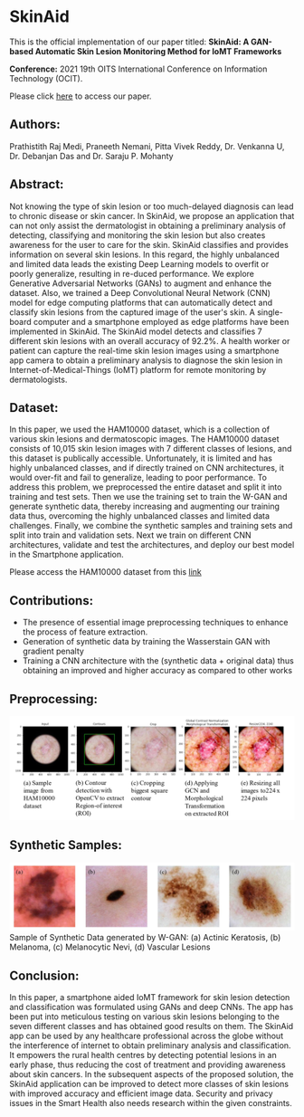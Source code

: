 # SkinAid
This is the official implementation of our paper titled:  **SkinAid: A GAN-based Automatic Skin Lesion Monitoring Method for IoMT Frameworks**

**Conference:** 2021 19th OITS International Conference on Information Technology (OCIT). 

Please click [here](https://ieeexplore.ieee.org/document/9719383) to access our paper. 

## Authors:
Prathistith Raj Medi, Praneeth Nemani, Pitta Vivek Reddy, Dr. Venkanna U, Dr. Debanjan Das and Dr. Saraju P. Mohanty

## Abstract:
Not knowing the type of skin lesion or too much-delayed diagnosis can lead to chronic disease or skin cancer. In SkinAid, we propose an application that can not only assist the dermatologist in obtaining a preliminary analysis of detecting, classifying and monitoring the skin lesion but also creates awareness for the user to care for the skin. SkinAid classifies and provides information on several skin lesions. In this regard, the highly unbalanced and limited data leads the existing Deep Learning models to overfit or poorly generalize, resulting in re-duced performance. We explore Generative Adversarial Networks (GANs) to augment and enhance the dataset. Also, we trained a Deep Convolutional Neural Network (CNN) model for edge computing platforms that can automatically detect and classify skin lesions from the captured image of the user's skin. A single-board computer and a smartphone employed as edge platforms have been implemented in SkinAid. The SkinAid model detects and classifies 7 different skin lesions with an overall accuracy of 92.2%. A health worker or patient can capture the real-time skin lesion images using a smartphone app camera to obtain a preliminary analysis to diagnose the skin lesion in Internet-of-Medical-Things (IoMT) platform for remote monitoring by dermatologists.

## Dataset:
In this paper, we used the HAM10000 dataset, which is a collection of various skin lesions and dermatoscopic images. The HAM10000 dataset consists of 10,015 skin lesion images with 7 different classes of lesions, and this dataset is publically accessible. Unfortunately, it is limited and has highly unbalanced classes, and if directly trained on CNN architectures, it would over-fit and fail to generalize, leading to poor performance. To address this problem, we preprocessed the entire dataset and split it into training and test sets. Then we use the training set to train the W-GAN and generate synthetic data, thereby increasing and augmenting our training data thus, overcoming the highly unbalanced classes and limited data challenges. Finally, we combine the synthetic samples and training sets and split into train and validation sets. Next we train on different CNN architectures, validate and test the architectures, and deploy our best model in the Smartphone application.

Please access the HAM10000 dataset from this [link](https://www.kaggle.com/datasets/kmader/skin-cancer-mnist-ham10000)

## Contributions:
- The presence of essential image preprocessing techniques to enhance the process of feature extraction.
- Generation of synthetic data by training the Wasserstain GAN with gradient penalty
- Training a CNN architecture with the (synthetic data + original data) thus obtaining an improved and higher accuracy as compared to other works

## Preprocessing:
<img src="Images/ImgPP_page-0001.jpg" width="1000"/>

## Synthetic Samples:
<img src="Images/GAN Results_page-0001.jpg" width="1000"/>
Sample of Synthetic Data generated by W-GAN: (a) Actinic Keratosis, (b) Melanoma, (c) Melanocytic Nevi, (d) Vascular Lesions

## Conclusion:
In this paper, a smartphone aided IoMT framework for skin lesion detection and classification was formulated using GANs and deep CNNs. The app has been put into meticulous testing on various skin lesions belonging to the seven different classes and has obtained good results on them. The SkinAid app can be used by any  healthcare professional across the globe without the interference of internet to obtain preliminary analysis and classification. It empowers the rural health centres by detecting potential lesions in an early phase, thus reducing the cost of treatment and providing awareness about skin cancers. In the subsequent aspects of the proposed solution, the SkinAid application can be improved to detect more classes of skin lesions with improved accuracy and efficient image data. Security and privacy issues in the Smart Health also needs research within the given constraints.

